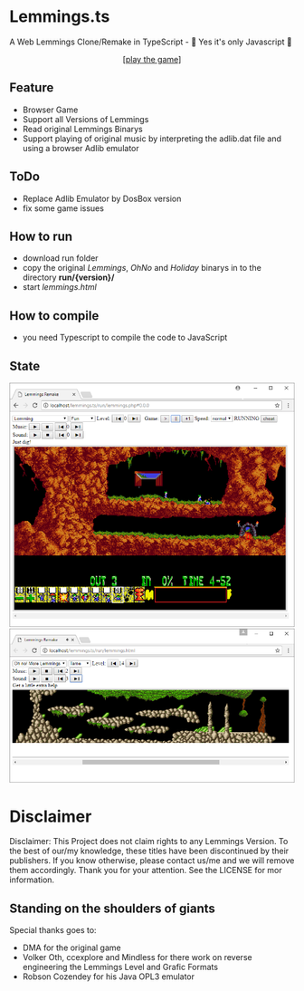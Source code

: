 # Lemmings.ts
A Web Lemmings Clone/Remake in TypeScript - 🎉 Yes it's only Javascript 🎉

<p style="text-align:center" align="center">
<a href="http://lemmings.hmilch.net/">[play the game]</a>
</p>

## Feature
* Browser Game
* Support all Versions of Lemmings
* Read original Lemmings Binarys
* Support playing of original music by interpreting the adlib.dat file and using a browser Adlib emulator 

## ToDo
* Replace Adlib Emulator by DosBox version
* fix some game issues

## How to run
* download run folder
* copy the original *Lemmings*, *OhNo* and *Holiday* binarys in to the directory **run/{version}/**
* start *lemmings.html*

## How to compile
* you need Typescript to compile the code to JavaScript


## State
![demo1](docu/examples/demo_01.png "Demo 01")
![demo2](docu/examples/demo_02.png "Demo 02")

# Disclaimer
Disclaimer: This Project does not claim rights to any Lemmings Version. To the best of our/my knowledge, these titles have been discontinued by their publishers. If you know otherwise, please contact us/me and we will remove them accordingly. Thank you for your attention. See the LICENSE for mor information.

## Standing on the shoulders of giants
Special thanks goes to:
- DMA for the original game
- Volker Oth, ccexplore and Mindless for there work on reverse engineering the Lemmings Level and Grafic Formats
- Robson Cozendey for his Java OPL3 emulator
